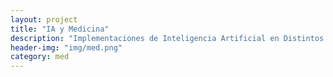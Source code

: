 ```yaml
---
layout: project
title: "IA y Medicina"
description: "Implementaciones de Inteligencia Artificial en Distintos Campos de la Medicina"
header-img: "img/med.png"
category: med
---
```

